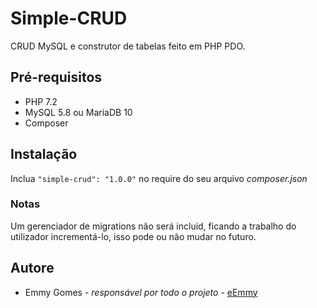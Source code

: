# Simple-CRUD
CRUD MySQL e construtor de tabelas feito em PHP PDO.

## Pré-requisitos
* PHP 7.2
* MySQL 5.8 ou MariaDB 10
* Composer

## Instalação
Inclua ```"simple-crud": "1.0.0"``` no require do seu arquivo *composer.json*

### Notas
Um gerenciador de migrations não será incluid, ficando a trabalho do utilizador incrementá-lo, isso pode ou não mudar no futuro.

## Autore
* Emmy Gomes - *responsável por todo o projeto* - [eEmmy](https://github.com/eEmmy/)
